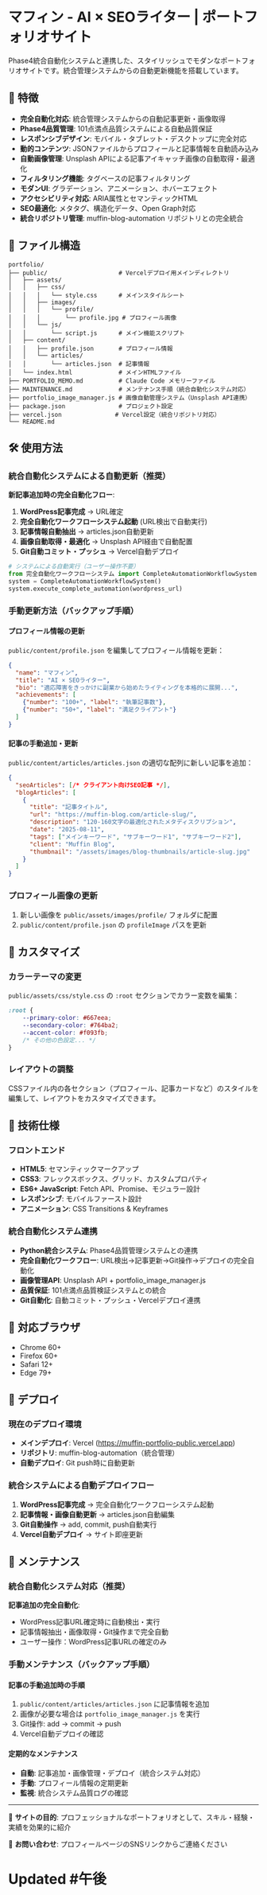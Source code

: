 # マフィン - AI × SEOライター | ポートフォリオサイト

Phase4統合自動化システムと連携した、スタイリッシュでモダンなポートフォリオサイトです。統合管理システムからの自動更新機能を搭載しています。

## 🚀 特徴

- **完全自動化対応**: 統合管理システムからの自動記事更新・画像取得
- **Phase4品質管理**: 101点満点品質システムによる自動品質保証
- **レスポンシブデザイン**: モバイル・タブレット・デスクトップに完全対応
- **動的コンテンツ**: JSONファイルからプロフィールと記事情報を自動読み込み
- **自動画像管理**: Unsplash APIによる記事アイキャッチ画像の自動取得・最適化
- **フィルタリング機能**: タグベースの記事フィルタリング
- **モダンUI**: グラデーション、アニメーション、ホバーエフェクト
- **アクセシビリティ対応**: ARIA属性とセマンティックHTML
- **SEO最適化**: メタタグ、構造化データ、Open Graph対応
- **統合リポジトリ管理**: muffin-blog-automation リポジトリとの完全統合

## 📁 ファイル構造

```
portfolio/
├── public/                    # Vercelデプロイ用メインディレクトリ
│   ├── assets/
│   │   ├── css/
│   │   │   └── style.css      # メインスタイルシート
│   │   ├── images/
│   │   │   └── profile/
│   │   │       └── profile.jpg # プロフィール画像
│   │   └── js/
│   │       └── script.js      # メイン機能スクリプト
│   ├── content/
│   │   ├── profile.json       # プロフィール情報
│   │   └── articles/
│   │       └── articles.json  # 記事情報
│   └── index.html             # メインHTMLファイル
├── PORTFOLIO_MEMO.md          # Claude Code メモリーファイル
├── MAINTENANCE.md             # メンテナンス手順（統合自動化システム対応）
├── portfolio_image_manager.js # 画像自動管理システム（Unsplash API連携）
├── package.json               # プロジェクト設定
├── vercel.json               # Vercel設定（統合リポジトリ対応）
└── README.md
```

## 🛠️ 使用方法

### **統合自動化システムによる自動更新（推奨）**

**新記事追加時の完全自動化フロー**:
1. **WordPress記事完成** → URL確定
2. **完全自動化ワークフローシステム起動** (URL検出で自動実行)
3. **記事情報自動抽出** → articles.json自動更新
4. **画像自動取得・最適化** → Unsplash API経由で自動配置
5. **Git自動コミット・プッシュ** → Vercel自動デプロイ

```python
# システムによる自動実行（ユーザー操作不要）
from 完全自動化ワークフローシステム import CompleteAutomationWorkflowSystem
system = CompleteAutomationWorkflowSystem()
system.execute_complete_automation(wordpress_url)
```

### **手動更新方法（バックアップ手順）**

#### プロフィール情報の更新

`public/content/profile.json` を編集してプロフィール情報を更新：

```json
{
  "name": "マフィン",
  "title": "AI × SEOライター", 
  "bio": "適応障害をきっかけに副業から始めたライティングを本格的に展開...",
  "achievements": [
    {"number": "100+", "label": "執筆記事数"},
    {"number": "50+", "label": "満足クライアント"}
  ]
}
```

#### 記事の手動追加・更新

`public/content/articles/articles.json` の適切な配列に新しい記事を追加：

```json
{
  "seoArticles": [/* クライアント向けSEO記事 */],
  "blogArticles": [
    {
      "title": "記事タイトル",
      "url": "https://muffin-blog.com/article-slug/",
      "description": "120-160文字の最適化されたメタディスクリプション",
      "date": "2025-08-11",
      "tags": ["メインキーワード", "サブキーワード1", "サブキーワード2"],
      "client": "Muffin Blog",
      "thumbnail": "/assets/images/blog-thumbnails/article-slug.jpg"
    }
  ]
}
```

### プロフィール画像の更新

1. 新しい画像を `public/assets/images/profile/` フォルダに配置
2. `public/content/profile.json` の `profileImage` パスを更新

## 🎨 カスタマイズ

### カラーテーマの変更

`public/assets/css/style.css` の `:root` セクションでカラー変数を編集：

```css
:root {
    --primary-color: #667eea;
    --secondary-color: #764ba2;
    --accent-color: #f093fb;
    /* その他の色設定... */
}
```

### レイアウトの調整

CSSファイル内の各セクション（プロフィール、記事カードなど）のスタイルを編集して、レイアウトをカスタマイズできます。

## 🔧 技術仕様

### **フロントエンド**
- **HTML5**: セマンティックマークアップ
- **CSS3**: フレックスボックス、グリッド、カスタムプロパティ
- **ES6+ JavaScript**: Fetch API、Promise、モジュラー設計
- **レスポンシブ**: モバイルファースト設計
- **アニメーション**: CSS Transitions & Keyframes

### **統合自動化システム連携**
- **Python統合システム**: Phase4品質管理システムとの連携
- **完全自動化ワークフロー**: URL検出→記事更新→Git操作→デプロイの完全自動化
- **画像管理API**: Unsplash API + portfolio_image_manager.js
- **品質保証**: 101点満点品質検証システムとの統合
- **Git自動化**: 自動コミット・プッシュ・Vercelデプロイ連携

## 📱 対応ブラウザ

- Chrome 60+
- Firefox 60+
- Safari 12+
- Edge 79+

## 🚀 デプロイ

### **現在のデプロイ環境**
- **メインデプロイ**: Vercel (https://muffin-portfolio-public.vercel.app)
- **リポジトリ**: muffin-blog-automation（統合管理）
- **自動デプロイ**: Git push時に自動更新

### **統合システムによる自動デプロイフロー**
1. **WordPress記事完成** → 完全自動化ワークフローシステム起動
2. **記事情報・画像自動更新** → articles.json自動編集
3. **Git自動操作** → add, commit, push自動実行
4. **Vercel自動デプロイ** → サイト即座更新

## 🤝 メンテナンス

### **統合自動化システム対応（推奨）**

**記事追加の完全自動化**:
- WordPress記事URL確定時に自動検出・実行
- 記事情報抽出・画像取得・Git操作まで完全自動
- ユーザー操作：WordPress記事URLの確定のみ

### **手動メンテナンス（バックアップ手順）**

#### 記事の手動追加時の手順
1. `public/content/articles/articles.json` に記事情報を追加
2. 画像が必要な場合は `portfolio_image_manager.js` を実行
3. Git操作: add → commit → push
4. Vercel自動デプロイの確認

#### 定期的なメンテナンス
- **自動**: 記事追加・画像管理・デプロイ（統合システム対応）
- **手動**: プロフィール情報の定期更新
- **監視**: 統合システム品質ログの確認

---

🎯 **サイトの目的**: プロフェッショナルなポートフォリオとして、スキル・経験・実績を効果的に紹介

📧 **お問い合わせ**: プロフィールページのSNSリンクからご連絡ください
# Updated #午後
